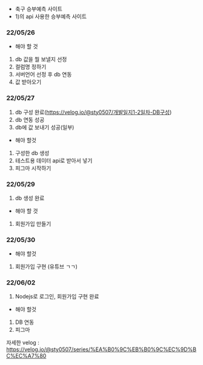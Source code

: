 - 축구 승부예측 사이트
- 1)의 api 사용한 승부예측 사이트

### 22/05/26
- 해야 할 것
1) db 값을 뭘 보낼지 선정
2) 컬럼명 정하기
3) 서버언어 선정 후 db 연동
4) 값 받아오기

### 22/05/27
1) db 구성 완료(https://velog.io/@sty0507/개발일지1-2일차-DB구성)
2) db 연동 성공
3) db에 값 보내기 성공(일부)
- 해야 할것
1) 구성한 db 생성
2) 테스트용 데이터 api로 받아서 넣기
3) 피그마 시작하기

### 22/05/29
1) db 생성 완료
- 해야 할 것
1) 회원가입 만들기

### 22/05/30
- 해야 할것
1) 회원가입 구현 (유튜브 ㄱㄱ)

### 22/06/02
1) Nodejs로 로그인, 회원가입 구현 완료
- 해야 할것
1) DB 연동
2) 피그마 

자세한 velog : https://velog.io/@sty0507/series/%EA%B0%9C%EB%B0%9C%EC%9D%BC%EC%A7%80
